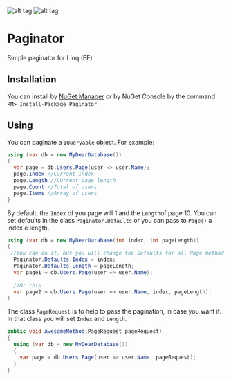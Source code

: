 ![alt tag](https://travis-ci.org/nolleto/Paginator.svg?branch=master) 
![alt tag](https://img.shields.io/github/release/nolleto/Paginator.svg?branch=master)

# Paginator
Simple paginator for Linq (EF)

## Installation

You can install by [NuGet Manager](https://www.nuget.org/packages/Paginator/) or by NuGet Console by the command `PM> Install-Package Paginator`.

## Using

You can paginate a `IQueryable` object. For example:

```csharp
using (var db = new MyDearDatabase())
{
  var page = db.Users.Page(user => user.Name);
  page.Index //Current index
  page.Length //Current page length
  page.Count //Total of users
  page.Items //Array of users
}
```

By default, the `Index` of you page will 1 and the `Length`of page 10.
You can set defaults in the class `Paginator.Defaults` or you can pass to `Page()` a index e length.

```csharp
using (var db = new MyDearDatabase(int index, int pageLength))
{
 //You can do it, but you will change the Defaults for all Page method
  Paginator.Defaults.Index = index;
  Paginator.Defaults.Length = pageLength;
  var page1 = db.Users.Page(user => user.Name);
  
  //Or this
  var page2 = db.Users.Page(user => user.Name, index, pageLength);
}
```

The class `PageRequest` is to help to pass the pagination, in case you want it.
In that class you will set `Index` and `Length`.

```csharp
public void AwesomeMethod(PageRequest pageRequest)
{
  using (var db = new MyDearDatabase())
  {
    var page = db.Users.Page(user => user.Name, pageRequest);
  }
}
```
